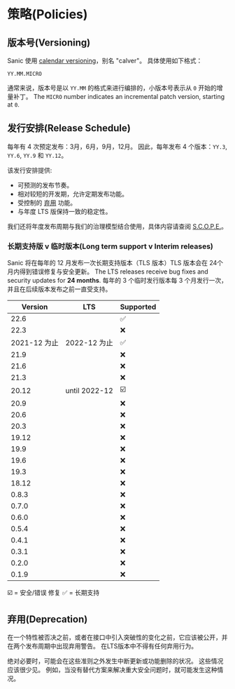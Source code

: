 # 策略(Policies)

## 版本号(Versioning)

Sanic 使用 [calendar versioning](https://calver.org/)，别名 "calver"。 具体使用如下格式：

```
YY.MM.MICRO
```

通常来说，版本号是以 `YY.MM` 的格式来进行编排的，小版本号表示从 `0` 开始的增量补丁。 The `MICRO` number indicates an incremental patch version, starting at `0`.

## 发行安排(Release Schedule)

每年有 4 次预定发布：3月，6月，9月，12月。 因此，每年发布 4 个版本：`YY.3`, `YY.6`, `YY.9` 和 `YY.12`。

该发行安排提供:

- 可预测的发布节奏。
- 相对较短的开发期，允许定期发布功能。
- 受控制的 [弃用](#deprecation) 功能。
- 与年度 LTS 版保持一致的稳定性。

我们还将年度发布周期与我们的治理模型结合使用，具体内容请查阅 [S.C.O.P.E.](./scope.md)。

### 长期支持版 v 临时版本(Long term support v Interim releases)

Sanic 将在每年的 12 月发布一次长期支持版本（TLS 版本）TLS 版本会在 24个月内得到错误修复与安全更新。 The LTS releases receive bug fixes and security updates for **24 months**. 每年的 3 个临时发行版本每 3 个月发行一次，并且在后续版本发布之前一直受支持。

| Version    | LTS           | Supported                 |
| ---------- | ------------- | ------------------------- |
| 22.6       |               | :white_check_mark:      |
| 22.3       |               | :x:                       |
| 2021-12 为止 | 2022-12 为止    | :white_check_mark:      |
| 21.9       |               | :x:                       |
| 21.6       |               | :x:                       |
| 21.3       |               | :x:                       |
| 20.12      | until 2022-12 | :ballot_box_with_check: |
| 20.9       |               | :x:                       |
| 20.6       |               | :x:                       |
| 20.3       |               | :x:                       |
| 19.12      |               | :x:                       |
| 19.9       |               | :x:                       |
| 19.6       |               | :x:                       |
| 19.3       |               | :x:                       |
| 18.12      |               | :x:                       |
| 0.8.3      |               | :x:                       |
| 0.7.0      |               | :x:                       |
| 0.6.0      |               | :x:                       |
| 0.5.4      |               | :x:                       |
| 0.4.1      |               | :x:                       |
| 0.3.1      |               | :x:                       |
| 0.2.0      |               | :x:                       |
| 0.1.9      |               | :x:                       |

:ballot_box_with_check: = 安全/错误 修复 :white_check_mark: = 长期支持

## 弃用(Deprecation)

在一个特性被否决之前，或者在接口中引入突破性的变化之前，它应该被公开，并在两个发布周期中出现弃用警告。 在LTS版本中不得有任何弃用行为。

绝对必要时，可能会在这些准则之外发生中断更新或功能删除的状况。 这些情况应该很少见。 例如，当没有替代方案来解决重大安全问题时，就可能发生这种情况。
